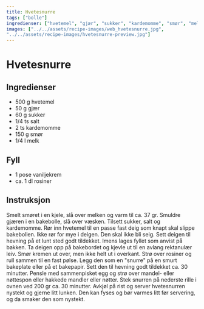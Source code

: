 ```yaml
---
title: Hvetesnurre
tags: ["bolle"]
ingredienser: ["hvetemel", "gjær", "sukker", "kardemomme", "smør", "melk", "vaniljekrem", "rosiner"]
images: ["../../assets/recipe-images/web_hvetesnurre.jpg",
"../../assets/recipe-images/hvetesnurre-preview.jpg"]
---
```


# Hvetesnurre

## Ingredienser

- 500 g hvetemel
- 50 g gjær
- 60 g sukker
- 1/4 ts salt
- 2 ts kardemomme
- 150 g smør
- 1/4 l melk

## Fyll

- 1 pose vaniljekrem
- ca. 1 dl rosiner

## Instruksjon

Smelt smøret i en kjele, slå over melken og varm til ca. 37 gr. Smuldre gjæren i en bakebolle, slå over væsken. Tilsett sukker, salt og kardemomme. Rør inn hvetemel til en passe fast deig som knapt skal slippe bakebollen. Ikke rør for mye i deigen. Den skal ikke bli seig. Sett deigen til hevning på et lunt sted godt tildekket. Imens lages fyllet som anvist på bakken. Ta deigen opp på bakebordet og kjevle ut til en avlang rektanulær leiv. Smør kremen ut over, men ikke helt ut i overkant. Strø over rosiner og rull sammen til en fast pølse. Legg den som en "snurre" på en smurt bakeplate eller på et bakepapir. Sett den til hevning godt tildekket ca. 30 minutter. Pensle med sammenpisket egg og strø over mandel- eller nøttespon eller hakkede mandler eller nøtter. Stek snurren på nederste rille i ovnen ved 200 gr ca. 30 minutter. Avkjøl på rist og server hvetesnurren nystekt og gjerne litt lunken. Den kan fyses og bør varmes litt før servering, og da smaker den som nystekt.
